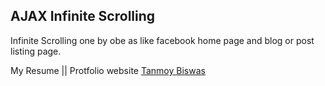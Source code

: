 ## AJAX Infinite Scrolling
Infinite Scrolling one by obe as like facebook home page and blog or post listing page.

My Resume || Protfolio website [Tanmoy Biswas](http://tanmoyb.com/)